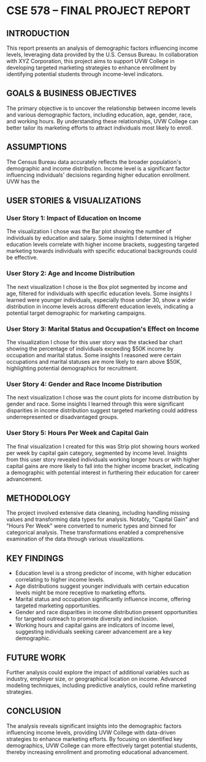 # CSE 578 – FINAL PROJECT REPORT

## INTRODUCTION
This report presents an analysis of demographic factors influencing income levels, leveraging data provided by the U.S. Census Bureau. In collaboration with XYZ Corporation, this project aims to support UVW College in developing targeted marketing strategies to enhance enrollment by identifying potential students through income-level indicators.

## GOALS & BUSINESS OBJECTIVES
The primary objective is to uncover the relationship between income levels and various demographic factors, including education, age, gender, race, and working hours. By understanding these relationships, UVW College can better tailor its marketing efforts to attract individuals most likely to enroll.

## ASSUMPTIONS
The Census Bureau data accurately reflects the broader population's demographic and income distribution. Income level is a significant factor influencing individuals' decisions regarding higher education enrollment. UVW has the

## USER STORIES & VISUALIZATIONS

### User Story 1: Impact of Education on Income
The visualization I chose was the Bar plot showing the number of individuals by education and salary. Some insights I determined is Higher education levels correlate with higher income brackets, suggesting targeted marketing towards individuals with specific educational backgrounds could be effective.
 
### User Story 2: Age and Income Distribution
The next visualization I chose is the Box plot segmented by income and age, filtered for individuals with specific education levels. Some insights I learned were younger individuals, especially those under 30, show a wider distribution in income levels across different education levels, indicating a potential target demographic for marketing campaigns.
 
### User Story 3: Marital Status and Occupation's Effect on Income
The visualization I chose for this user story was the stacked bar chart showing the percentage of individuals exceeding $50K income by occupation and marital status. Some insights I reasoned were certain occupations and marital statuses are more likely to earn above $50K, highlighting potential demographics for recruitment.
 
### User Story 4: Gender and Race Income Distribution
The next visualization I chose was the count plots for income distribution by gender and race. Some insights I learned through this were significant disparities in income distribution suggest targeted marketing could address underrepresented or disadvantaged groups.
  
### User Story 5: Hours Per Week and Capital Gain
The final visualization I created for this was Strip plot showing hours worked per week by capital gain category, segmented by income level. Insights from this user story revealed individuals working longer hours or with higher capital gains are more likely to fall into the higher income bracket, indicating a demographic with potential interest in furthering their education for career advancement.
 
## METHODOLOGY
The project involved extensive data cleaning, including handling missing values and transforming data types for analysis. Notably, "Capital Gain" and "Hours Per Week" were converted to numeric types and binned for categorical analysis. These transformations enabled a comprehensive examination of the data through various visualizations.

## KEY FINDINGS
- Education level is a strong predictor of income, with higher education correlating to higher income levels.
- Age distributions suggest younger individuals with certain education levels might be more receptive to marketing efforts.
- Marital status and occupation significantly influence income, offering targeted marketing opportunities.
- Gender and race disparities in income distribution present opportunities for targeted outreach to promote diversity and inclusion.
- Working hours and capital gains are indicators of income level, suggesting individuals seeking career advancement are a key demographic.

## FUTURE WORK
Further analysis could explore the impact of additional variables such as industry, employer size, or geographical location on income. Advanced modeling techniques, including predictive analytics, could refine marketing strategies.

## CONCLUSION
The analysis reveals significant insights into the demographic factors influencing income levels, providing UVW College with data-driven strategies to enhance marketing efforts. By focusing on identified key demographics, UVW College can more effectively target potential students, thereby increasing enrollment and promoting educational advancement.
